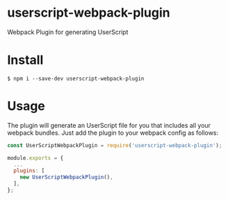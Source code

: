 # userscript-webpack-plugin
Webpack Plugin for generating UserScript

# Install

``` shell
$ npm i --save-dev userscript-webpack-plugin
```

# Usage

The plugin will generate an UserScript file for you that includes all your webpack bundles. Just add the plugin to your webpack config as follows:

``` javascript
const UserScriptWebpackPlugin = require('userscript-webpack-plugin');

module.exports = {
  ...
  plugins: [
    new UserScriptWebpackPlugin(),
  ],
};
```
